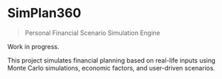 # SimPlan360

> Personal Financial Scenario Simulation Engine

Work in progress.

This project simulates financial planning based on real-life inputs using Monte Carlo simulations, economic factors, and user-driven scenarios.
